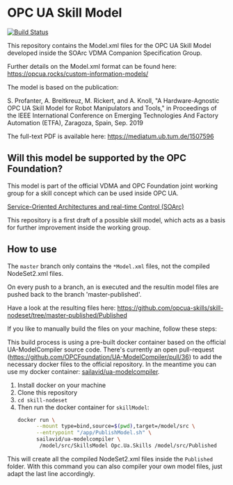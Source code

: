# OPC UA Skill Model

[![Build Status](https://cloud.drone.io/api/badges/Pro/opcua-device-skills/status.svg)](https://cloud.drone.io/Pro/opcua-device-skills)

This repository contains the Model.xml files for the OPC UA Skill Model developed inside the SOArc VDMA Companion Specification Group.

Further details on the Model.xml format can be found here:
https://opcua.rocks/custom-information-models/

The model is based on the publication:

S. Profanter, A. Breitkreuz, M. Rickert, and A. Knoll, "A Hardware-Agnostic OPC UA Skill Model for Robot Manipulators and Tools,"
in Proceedings of the IEEE International Conference on Emerging Technologies And Factory Automation (ETFA), Zaragoza, Spain, Sep. 2019

The full-text PDF is available here: https://mediatum.ub.tum.de/1507596

## Will this model be supported by the OPC Foundation?

This model is part of the official VDMA and OPC Foundation joint working group for a skill concept which can be used inside OPC UA.

[Service-Oriented Architectures and real-time Control (SOArc)](https://www.th-owl.de/init/aktuelles/news/news-detail/news/kick-off-meeting-vdma-arbeitsgruppe-service-orientierte-architekturen-und-real-time-control-soarc.html)

This repository is a first draft of a possible skill model, which acts as a basis for further improvement inside the working group.

## How to use

The `master` branch only contains the `*Model.xml` files, not the compiled NodeSet2.xml files.

On every push to a branch, an is executed and the resultin model files are pushed back to the branch 'master-published'.

Have a look at the resulting files here:
https://github.com/opcua-skills/skill-nodeset/tree/master-published/Published

If you like to manually build the files on your machine, follow these steps:

This build process is using a pre-built docker container based on the official UA-ModelCompiler source code.
There's currently an open pull-request (https://github.com/OPCFoundation/UA-ModelCompiler/pull/36) to add the necessary docker files to the official repository. In the meantime you can use my docker container:
[sailavid/ua-modelcompiler](https://cloud.docker.com/u/sailavid/repository/docker/sailavid/ua-modelcompiler).

1. Install docker on your machine
2. Clone this repository
3. `cd skill-nodeset`
4. Then run the docker container for `skillModel`:
	```bash
	docker run \
		  --mount type=bind,source=$(pwd),target=/model/src \
		  --entrypoint "/app/PublishModel.sh" \
		  sailavid/ua-modelcompiler \
		   /model/src/SkillsModel Opc.Ua.Skills /model/src/Published
	```

This will create all the compiled NodeSet2.xml files inside the `Published` folder.
With this command you can also compiler your own model files, just adapt the last line accordingly.